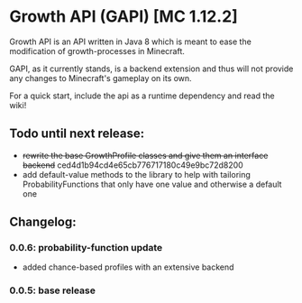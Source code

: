 # Growth API (GAPI)  [MC 1.12.2]

Growth API is an API written in Java 8 which is meant to ease the modification of
 growth-processes in Minecraft.
 
 GAPI, as it currently stands, is a backend extension and thus will not provide any changes to Minecraft's gameplay on
 its own.
 
 For a quick start, include the api as a runtime dependency and read the wiki!
 
 ## Todo until next release:
 
 - ~~rewrite the base GrowthProfile classes and give them an interface backend~~ ced4d1b94cd4e65cb776717180c49e9bc72d8200
 - add default-value methods to the library to help with tailoring ProbabilityFunctions that only have one value and otherwise a default one
 
 ## Changelog:
 
 ### 0.0.6: probability-function update
 
 - added chance-based profiles with an extensive backend
 
 
 ### 0.0.5: base release   
  
